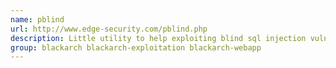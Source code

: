 ```yaml
---
name: pblind
url: http://www.edge-security.com/pblind.php
description: Little utility to help exploiting blind sql injection vulnerabilities.
group: blackarch blackarch-exploitation blackarch-webapp
---
```


